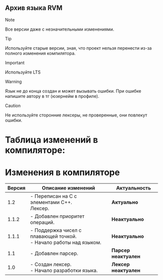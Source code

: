 ## Архив языка RVM 

> [!NOTE]
> Все версии даже с незначительными изменениями.

> [!TIP]
> Используйте старые версии, зная, что проект нельзя перенести из-за полного изменения компилятора.

> [!IMPORTANT]
> Используйте LTS

> [!WARNING]
> Язык не до конца создан и может вызывать ошибки. При ошибке напишите автору в тг (юзернейм в профиле).

> [!CAUTION]
> Не используйте сторонние лексеры, не проверенные, они повлекут ошибки.


# Таблица изменений в компиляторе:

# Изменения в компиляторе

| Версия | Описание изменений | Актуальность
|--------|--------------------|--------------|
| 1.2 | - Переписан на C с элементами C++. <br> Лексер. |**Актуально**|
| 1.1.2 | - Добавлен приоритет операций. <br> |**Неактуально** |
| 1.1.1 | - Поддержка чисел с плавающей точкой. <br> - Начало работы над языком. <br>|**Неактуально** |
| 1.1 | - Добавлен парсер. |**Парсер неактуален** |
| 1.0 | - Создан лексер. <br> - Начало разработки языка. |**Лексер неактуален** |



